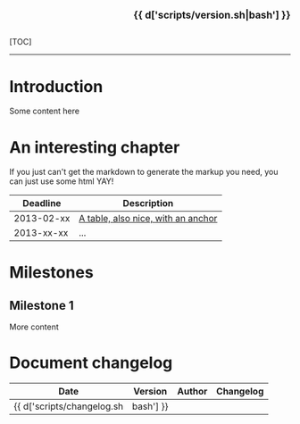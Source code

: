 <small class="muted" style="float: right;margin-top: -50px">{{ d['scripts/version.sh|bash'] }}</small>
--------------------------

[TOC]

--------------------------

# Introduction

Some content here

# An interesting chapter

If you just can't get the markdown to generate the markup you need, you can just use some html <span class="label label-success">YAY!</span>

Deadline   | Description
-----------| ----------
2013-02-xx | [A table, also nice, with an anchor](#milestone-1)
2013-xx-xx | ...

# Milestones

## Milestone 1

More content

# Document changelog

Date | Version | Author | Changelog
---- | --------| -------|----------
{{ d['scripts/changelog.sh|bash'] }}
